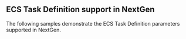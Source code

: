 ## ECS Task Definition support in NextGen

The following samples demonstrate the ECS Task Definition parameters supported in NextGen.
